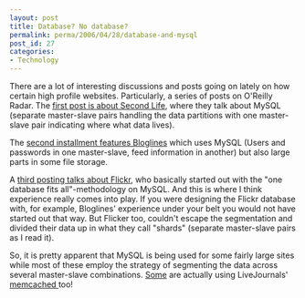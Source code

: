 ```yaml
---
layout: post
title: Database? No database?
permalink: perma/2006/04/28/database-and-mysql
post_id: 27
categories:
- Technology
---
```


There are a lot of interesting discussions and posts going on lately on how
certain high profile websites. Particularly, a series of posts on O'Reilly
Radar. The <a
href="http://radar.oreilly.com/archives/2006/04/web_20_and_databases_part_1_se.html">first
post is about Second Life</a>, where they talk about MySQL (separate
master-slave pairs handling the data partitions with one master-slave pair
indicating where what data lives).

The <a
href="http://radar.oreilly.com/archives/2006/04/database_war_stories_2_bloglin.html">second
installment features Bloglines</a> which uses MySQL (Users and passwords in one
master-slave, feed information in another) but also large parts in some file
storage.

A <a
href="http://radar.oreilly.com/archives/2006/04/database_war_stories_3_flickr.html">third
posting talks about Flickr</a>, who basically started out with the "one
database fits all"-methodology on MySQL. And this is where I think experience
really comes into play. If you were designing the Flickr database with, for
example, Bloglines' experience under your belt you would not have started out
that way. But Flicker too, couldn't escape the segmentation and divided their
data up in what they call "shards" (separate master-slave pairs as I read it).

So, it is pretty apparent that MySQL is being used for some fairly large sites
while most of these employ the strategy of segmenting the data across several
master-slave combinations. <a
href="http://radar.oreilly.com/archives/2006/04/database_war_stories_2_bloglin.html">Some</a>
are actually using LiveJournals'  <a
href="http://www.danga.com/memcached/">memcached </a>too!
